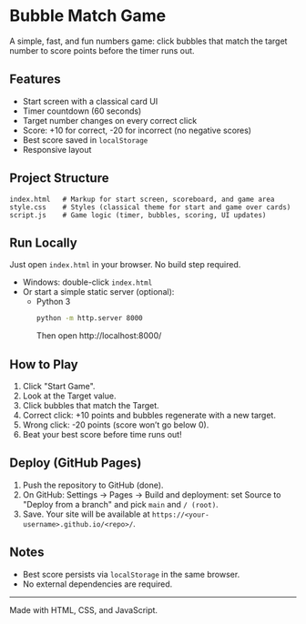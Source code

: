 # Bubble Match Game

A simple, fast, and fun numbers game: click bubbles that match the target number to score points before the timer runs out.

## Features
- Start screen with a classical card UI
- Timer countdown (60 seconds)
- Target number changes on every correct click
- Score: +10 for correct, -20 for incorrect (no negative scores)
- Best score saved in `localStorage`
- Responsive layout

## Project Structure
```
index.html   # Markup for start screen, scoreboard, and game area
style.css    # Styles (classical theme for start and game over cards)
script.js    # Game logic (timer, bubbles, scoring, UI updates)
```

## Run Locally
Just open `index.html` in your browser. No build step required.

- Windows: double-click `index.html`
- Or start a simple static server (optional):
  - Python 3
    ```cmd
    python -m http.server 8000
    ```
    Then open http://localhost:8000/

## How to Play
1. Click "Start Game".
2. Look at the Target value.
3. Click bubbles that match the Target.
4. Correct click: +10 points and bubbles regenerate with a new target.
5. Wrong click: -20 points (score won’t go below 0).
6. Beat your best score before time runs out!

## Deploy (GitHub Pages)
1. Push the repository to GitHub (done).
2. On GitHub: Settings → Pages → Build and deployment: set Source to "Deploy from a branch" and pick `main` and `/ (root)`.
3. Save. Your site will be available at `https://<your-username>.github.io/<repo>/`.

## Notes
- Best score persists via `localStorage` in the same browser.
- No external dependencies are required.

---
Made with HTML, CSS, and JavaScript.
